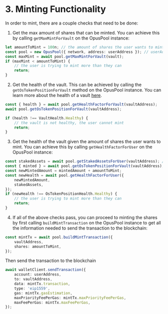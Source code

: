 # 3. Minting Functionality

In order to mint, there are a couple checks that need to be done:

1. Get the max amount of shares that can be minted. You can achieve this by calling `getMaxMintForVault` on the OpusPool instance:

```typescript
let amountToMint = 100n; // the amount of shares the user wants to mint, expressed in wei
const pool = new OpusPool({ network, address: userAddress }); // userAddress is the address of the user, can be obtained from wagmi, network is the network you are on and can be Mainnet or Holesky.
const maxMint = await pool.getMaxMintForVault(vault);
if (maxMint < amountToMint) {
    // the user is trying to mint more than they can
    return;
}
```

2. Get the health of the vault. This can be achieved by calling the `getOsTokenPositionForVault` method on the OpusPool instance. You can learn more about the health of a vault [here](https://docs.stakewise.io/guides/oseth#maintaining-a-healthy-oseth-position).

```typescript
const { health } = await pool.getHealthFactorForVault(vaultAddress);
await pool.getOsTokenPositionForVault(vaultAddress);

if (health !== VaultHealth.Healthy) {
    // the vault is not healthy, the user cannot mint
    return;
}
```

3. Get the health of the vault given the amount of shares the user wants to mint. You can achieve this by calling `getHealthFactorForUser` on the OpusPool instance:

```typescript
const stakedAssets = await pool.getStakedAssetsForUser(vaultAddress); // get the current amount of assets staked
const { minted } = await pool.getOsTokenPositionForVault(vaultAddress); // get the current amount of shares minted
const newMintedAmount = mintedAmount + amountToMint;
const newHealth = await pool.getHealthFactorForUser({
    newMintedAmount,
    stakedAssets,
});
if (newHealth !== OsTokenPositionHealth.Healthy) {
    // the user is trying to mint more than they can
    return;
}
```

4. If all of the above checks pass, you can proceed to minting the shares by first calling `buildMintTransaction` on the OpusPool instance to get all the information needed to send the transaction to the blockchain:

```typescript
const mintTx = await pool.buildMintTransaction({
    vaultAddress,
    shares: amountToMint,
});
```

Then send the transaction to the blockchain

```typescript
await walletClient.sendTransaction({
    account: userAddress,
    to: vaultAddress,
    data: mintTx.transaction,
    type: 'eip1559',
    gas: mintTx.gasEstimation,
    maxPriorityFeePerGas: mintTx.maxPriorityFeePerGas,
    maxFeePerGas: mintTx.maxFeePerGas,
});
```

